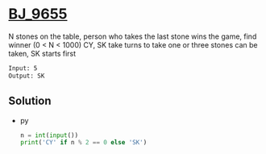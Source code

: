# [BJ_9655](https://acmicpc.net/problem/9655)

N stones on the table, person who takes the last stone wins the game, find winner (0 < N < 1000)
CY, SK take turns to take one or three stones can be taken, SK starts first

```txt
Input: 5
Output: SK
```

## Solution

* py

  ```py
  n = int(input())
  print('CY' if n % 2 == 0 else 'SK')
  ```
